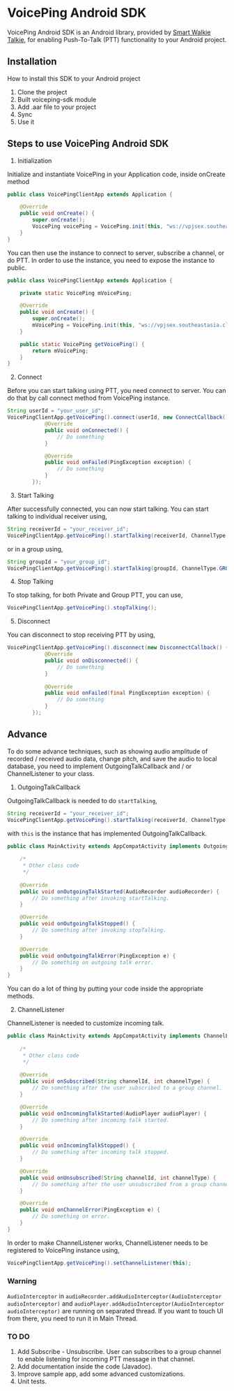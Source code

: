 # VoicePing Android SDK

VoicePing Android SDK is an Android library, provided by 
[Smart Walkie Talkie](http://www.smartwalkie.com), 
for enabling Push-To-Talk (PTT) functionality to your Android project.

## Installation

How to install this SDK to your Android project

1. Clone the project
2. Built voiceping-sdk module
3. Add .aar file to your project
4. Sync
5. Use it

## Steps to use VoicePing Android SDK

1. Initialization

Initialize and instantiate VoicePing in your Application code, inside onCreate method

```java
public class VoicePingClientApp extends Application {

    @Override
    public void onCreate() {
        super.onCreate();
        VoicePing voicePing = VoicePing.init(this, "ws://vpjsex.southeastasia.cloudapp.azure.com");
    }
}
```

You can then use the instance to connect to server, subscribe a channel, or do PTT.
In order to use the instance, you need to expose the instance to public.

```java
public class VoicePingClientApp extends Application {

    private static VoicePing mVoicePing;

    @Override
    public void onCreate() {
        super.onCreate();
        mVoicePing = VoicePing.init(this, "ws://vpjsex.southeastasia.cloudapp.azure.com");
    }

    public static VoicePing getVoicePing() {
        return mVoicePing;
    }
}
```

2. Connect

Before you can start talking using PTT, you need connect to server. You can do that by call connect
method from VoicePing instance.

```java
String userId = "your_user_id";
VoicePingClientApp.getVoicePing().connect(userId, new ConnectCallback() {
            @Override
            public void onConnected() {
                // Do something
            }

            @Override
            public void onFailed(PingException exception) {
                // Do something
            }
        });
```

3. Start Talking

After successfully connected, you can now start talking. You can start talking to individual 
receiver using,

```java
String receiverId = "your_receiver_id";
VoicePingClientApp.getVoicePing().startTalking(receiverId, ChannelType.PRIVATE, this);
```

or in a group using,

```java
String groupId = "your_group_id";
VoicePingClientApp.getVoicePing().startTalking(groupId, ChannelType.GROUP, this);
```

4. Stop Talking

To stop talking, for both Private and Group PTT, you can use,

```java
VoicePingClientApp.getVoicePing().stopTalking();
```

5. Disconnect

You can disconnect to stop receiving PTT by using,

```java
VoicePingClientApp.getVoicePing().disconnect(new DisconnectCallback() {
            @Override
            public void onDisconnected() {
                // Do something
            }
    
            @Override
            public void onFailed(final PingException exception) {
                // Do something
            }
        });
```

## Advance

To do some advance techniques, such as showing audio amplitude of recorded / received audio data, 
change pitch, and save the audio to local database, you need to implement OutgoingTalkCallback 
and / or ChannelListener to your class.

1. OutgoingTalkCallback

OutgoingTalkCallback is needed to do ```startTalking```,

```java
String receiverId = "your_receiver_id";
VoicePingClientApp.getVoicePing().startTalking(receiverId, ChannelType.PRIVATE, this);
```

with ```this``` is the instance that has implemented OutgoingTalkCallback.

```java
public class MainActivity extends AppCompatActivity implements OutgoingTalkListener {
    
    /*
     * Other class code
     */
    
    @Override
    public void onOutgoingTalkStarted(AudioRecorder audioRecorder) {
        // Do something after invoking startTalking.
    }

    @Override
    public void onOutgoingTalkStopped() {
        // Do something after invoking stopTalking.
    }

    @Override
    public void onOutgoingTalkError(PingException e) {
        // Do something on outgoing talk error.
    }
}
```

You can do a lot of thing by putting your code inside the appropriate methods.

2. ChannelListener

ChannelListener is needed to customize incoming talk.

```java
public class MainActivity extends AppCompatActivity implements ChannelListener {
    
    /*
     * Other class code
     */
        
    @Override
    public void onSubscribed(String channelId, int channelType) {
        // Do something after the user subscribed to a group channel.
    }

    @Override
    public void onIncomingTalkStarted(AudioPlayer audioPlayer) {
        // Do something after incoming talk started.
    }

    @Override
    public void onIncomingTalkStopped() {
        // Do something after incoming talk stopped.
    }

    @Override
    public void onUnsubscribed(String channelId, int channelType) {
        // Do something after the user unsubscribed from a group channel.
    }

    @Override
    public void onChannelError(PingException e) {
        // Do something on error.
    }
}
```

In order to make ChannelListener works, ChannelListener needs to be registered to VoicePing 
instance using,

```java
VoicePingClientApp.getVoicePing().setChannelListener(this);
```

### Warning

```AudioInterceptor``` in ```audioRecorder.addAudioInterceptor(AudioInterceptor audioInterceptor)``` 
and ```audioPlayer.addAudioInterceptor(AudioInterceptor audioInterceptor)``` are running on 
separated thread. If you want to touch UI from there, you need to run it in Main Thread. 


### TO DO

1. Add Subscribe - Unsubscribe. User can subscribes to a group channel to enable listening for 
incoming PTT message in that channel.
2. Add documentation inside the code (Javadoc).
3. Improve sample app, add some advanced customizations.
4. Unit tests.
